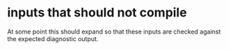 # inputs that should not compile

At some point this should expand so that these inputs are checked against the
expected diagnostic output.

